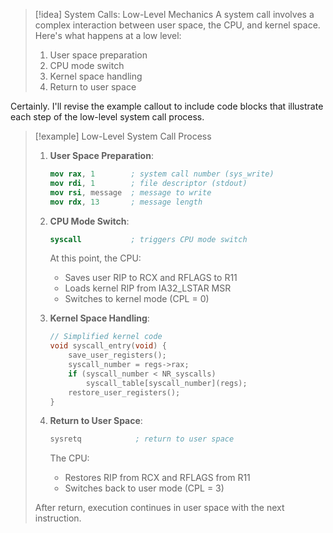 > [!idea] System Calls: Low-Level Mechanics
> A system call involves a complex interaction between user space, the CPU, and kernel space. Here's what happens at a low level:
> 
> 1. User space preparation
> 2. CPU mode switch
> 3. Kernel space handling
> 4. Return to user space

Certainly. I'll revise the example callout to include code blocks that illustrate each step of the low-level system call process.

> [!example] Low-Level System Call Process
> 1. **User Space Preparation**:
>    ```nasm
>    mov rax, 1        ; system call number (sys_write)
>    mov rdi, 1        ; file descriptor (stdout)
>    mov rsi, message  ; message to write
>    mov rdx, 13       ; message length
>    ```
> 
> 2. **CPU Mode Switch**:
>    ```nasm
>    syscall           ; triggers CPU mode switch
>    ```
>    At this point, the CPU:
>    - Saves user RIP to RCX and RFLAGS to R11
>    - Loads kernel RIP from IA32_LSTAR MSR
>    - Switches to kernel mode (CPL = 0)
> 
> 3. **Kernel Space Handling**:
>    ```c
>    // Simplified kernel code
>    void syscall_entry(void) {
>        save_user_registers();
>        syscall_number = regs->rax;
>        if (syscall_number < NR_syscalls)
>            syscall_table[syscall_number](regs);
>        restore_user_registers();
>    }
>    ```
> 
> 4. **Return to User Space**:
>    ```nasm
>    sysretq            ; return to user space
>    ```
>    The CPU:
>    - Restores RIP from RCX and RFLAGS from R11
>    - Switches back to user mode (CPL = 3)
> 
> After return, execution continues in user space with the next instruction.

